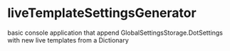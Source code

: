 # liveTemplateSettingsGenerator
basic console application  that append GlobalSettingsStorage.DotSettings with new live templates from a Dictionary
